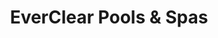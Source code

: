 ---
title: "EverClear Pools & Spas"
url: /paterson/everclear-pools-and-spas/
shop: swimming pool
---